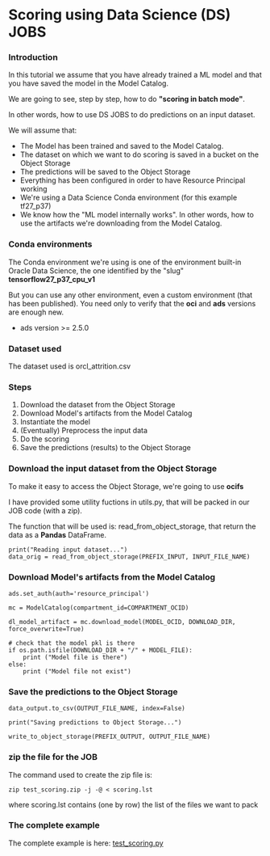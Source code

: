 # Scoring using Data Science (DS) JOBS

### Introduction
In this tutorial we assume that you have already trained a ML model and that you have saved the model in the Model Catalog.

We are going to see, step by step, how to do **"scoring in batch mode"**. 

In other words, how to use DS JOBS to do predictions on an input dataset.

We will assume that:
* The Model has been trained and saved to the Model Catalog.
* The dataset on which we want to do scoring is saved in a bucket on the Object Storage
* The predictions will be saved to the Object Storage
* Everything has been configured in order to have Resource Principal working
* We're using a Data Science Conda environment (for this example tf27_p37)
* We know how the "ML model internally works". In other words, how to use the artifacts we're downloading from the Model Catalog.

### Conda environments
The Conda environment we're using is one of the environment built-in Oracle Data Science, the one identified by the "slug" **tensorflow27_p37_cpu_v1**

But you can use any other environment, even a custom environment (that has been published). You need only to verify that the **oci** and **ads** versions are enough new.

* ads version >= 2.5.0

### Dataset used
The dataset used is orcl_attrition.csv

### Steps

1. Download the dataset from the Object Storage
2. Download Model's artifacts from the Model Catalog
3. Instantiate the model
4. (Eventually) Preprocess the input data
5. Do the scoring
6. Save the predictions (results) to the Object Storage

### Download the input dataset from the Object Storage
To make it easy to access the Object Storage, we're going to use **ocifs**

I have provided some utility fuctions in utils.py, that will be packed in our JOB code (with a zip).

The function that will be used is: read_from_object_storage, that return the data as a **Pandas** DataFrame.

```
print("Reading input dataset...")
data_orig = read_from_object_storage(PREFIX_INPUT, INPUT_FILE_NAME)
```

### Download Model's artifacts from the Model Catalog
```
ads.set_auth(auth='resource_principal')

mc = ModelCatalog(compartment_id=COMPARTMENT_OCID)

dl_model_artifact = mc.download_model(MODEL_OCID, DOWNLOAD_DIR, force_overwrite=True)

# check that the model pkl is there
if os.path.isfile(DOWNLOAD_DIR + "/" + MODEL_FILE):
    print ("Model file is there")
else:
    print ("Model file not exist")
```

### Save the predictions to the Object Storage

```
data_output.to_csv(OUTPUT_FILE_NAME, index=False)

print("Saving predictions to Object Storage...")

write_to_object_storage(PREFIX_OUTPUT, OUTPUT_FILE_NAME)
```

### zip the file for the JOB
The command used to create the zip file is:

```
zip test_scoring.zip -j -@ < scoring.lst
```

where scoring.lst contains (one by row) the list of the files we want to pack

### The complete example
The complete example is here: [test_scoring.py](./test_scoring.py)